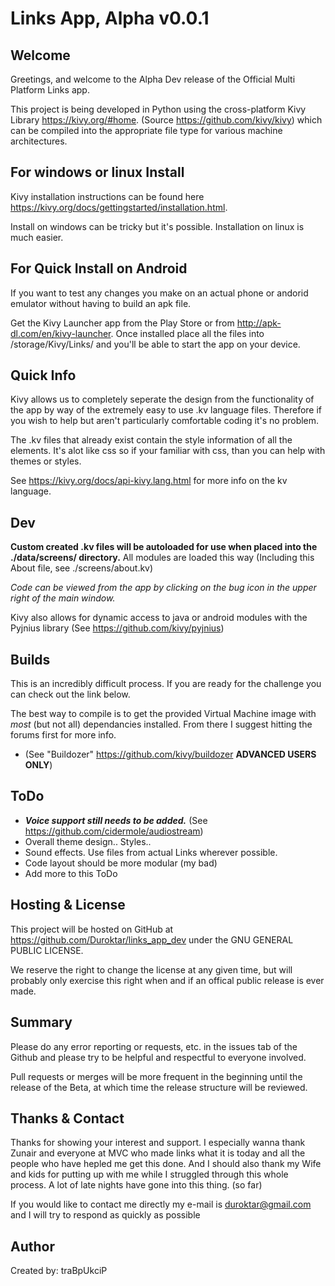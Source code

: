 Links App, Alpha v0.0.1
=======================

Welcome
-------

Greetings, and welcome to the Alpha Dev release of the Official
Multi Platform Links app. 

This project is being developed in Python
using the cross-platform Kivy Library https://kivy.org/#home.
(Source https://github.com/kivy/kivy)
which can be compiled into the appropriate file type for various
machine architectures. 

For windows or linux Install
----------------------------
Kivy installation instructions can be found here
https://kivy.org/docs/gettingstarted/installation.html.

Install on windows can be tricky but it's possible. Installation on linux is much easier.

For Quick Install on Android
----------------------------
If you want to test any changes you make on an actual phone or andorid emulator 
without having to build an apk file. 

Get the Kivy Launcher app from the Play Store or from http://apk-dl.com/en/kivy-launcher. 
Once installed place all the files into /storage/Kivy/Links/ and you'll be able to start the app on your device.

Quick Info
----------
Kivy allows us to completely seperate the design from the functionality
of the app by way of the extremely easy to use .kv language files.
Therefore if you wish to help but aren't particularly comfortable
coding it's no problem. 

The .kv files that already exist contain the style information of all the elements.
It's alot like css so if your familiar with css, than you can help with themes or styles.

See https://kivy.org/docs/api-kivy.lang.html for more info on the kv language.

Dev
---
**Custom created .kv files will be autoloaded for use when placed into the ./data/screens/ directory.**
All modules are loaded this way (Including this About file, see ./screens/about.kv)

*Code can be viewed from the app by clicking on the bug icon in the upper right of the main window.*

Kivy also allows for dynamic access to java or android modules with the Pyjnius library (See https://github.com/kivy/pyjnius)

Builds
------
This is an incredibly difficult process. If you are ready for the challenge you can check out
the link below. 

The best way to compile is to get the provided Virtual Machine image with
*most* (but not all) dependancies installed. From there I suggest hitting the forums first for
more info.
- (See "Buildozer" https://github.com/kivy/buildozer **ADVANCED USERS ONLY**)

ToDo
----
- ***Voice support still needs to be added.*** (See https://github.com/cidermole/audiostream)
- Overall theme design.. Styles..
- Sound effects. Use files from actual Links wherever possible.
- Code layout should be more modular (my bad)
- Add more to this ToDo

Hosting & License
-----------------

This project will be hosted on GitHub at https://github.com/Duroktar/links_app_dev under the GNU GENERAL PUBLIC LICENSE.

We reserve the right to change the license at any given time, but will probably only exercise this right when and if
an offical public release is ever made.

Summary
-------
Please do any error reporting or requests, etc. in the issues tab of
the Github and please try to be helpful and respectful to everyone involved.

Pull requests or merges will be more frequent in the beginning until
the release of the Beta, at which time the release structure will be
reviewed.

Thanks & Contact
----------------

Thanks for showing your interest and support. I especially wanna thank Zunair and everyone at MVC
who made links what it is today and all the people who have hepled me get this done. 
And I should also thank my Wife and kids for putting up with me while I struggled
through this whole process. A lot of late nights have gone into this thing. (so far)

If you would like to contact me directly my e-mail is duroktar@gmail.com and I will try to
respond as quickly as possible

Author
------
Created by: traBpUkciP
